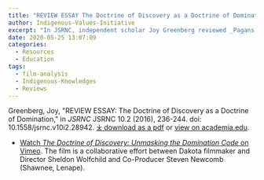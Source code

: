 ```yaml
---
title: "REVIEW ESSAY The Doctrine of Discovery as a Doctrine of Domination"
author: Indigenous-Values-Initiative
excerpt: "In JSRNC, independent scholar Joy Greenberg reviewed _Pagans in the Promised Land_ and _The Doctrine of Discovery: Unmasking the Domination Code_."
date: 2020-05-25 13:07:09
categories:
  - Resources
  - Education
tags:
  - film-analysis
  - Indigenous-Knowledges
  - Reviews
---
```


Greenberg, Joy, "REVIEW ESSAY: The Doctrine of Discovery as a Doctrine of Domination," in _JSRNC_ JSRNC 10.2 (2016), 236-244. doi: 10.1558/jsrnc.v10i2.28942.
[⤓ download as a pdf](/assets/pdfs/Greenberg--ReviewEssayDoctrineofDomination.Final.pdf) or [view on academia.edu](https://www.academia.edu/27450723/REVIEW_ESSAY_The_Doctrine_of_Discovery_as_a_Doctrine_of_Domination).

* [Watch _The Doctrine of Discovery: Unmasking the Domination Code_ on Vimeo](https://vimeo.com/ondemand/dominationcode). The film is
 a collaborative effort between Dakota filmmaker and Director Sheldon Wolfchild and Co-Producer Steven Newcomb (Shawnee, Lenape).
